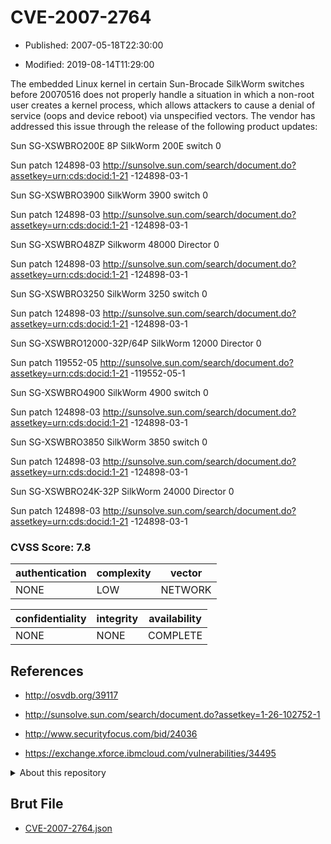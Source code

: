 # CVE-2007-2764

- Published: 2007-05-18T22:30:00

- Modified: 2019-08-14T11:29:00

The embedded Linux kernel in certain Sun-Brocade SilkWorm switches before 20070516 does not properly handle a situation in which a non-root user creates a kernel process, which allows attackers to cause a denial of service (oops and device reboot) via unspecified vectors. The vendor has addressed this issue through the release of the following product updates:

Sun SG-XSWBRO200E 8P SilkWorm 200E switch 0

Sun patch 124898-03
http://sunsolve.sun.com/search/document.do?assetkey=urn:cds:docid:1-21 -124898-03-1


Sun SG-XSWBRO3900 SilkWorm 3900 switch 0

Sun patch 124898-03
http://sunsolve.sun.com/search/document.do?assetkey=urn:cds:docid:1-21 -124898-03-1


Sun SG-XSWBRO48ZP Silkworm 48000 Director 0

Sun patch 124898-03
http://sunsolve.sun.com/search/document.do?assetkey=urn:cds:docid:1-21 -124898-03-1


Sun SG-XSWBRO3250 SilkWorm 3250 switch 0

Sun patch 124898-03
http://sunsolve.sun.com/search/document.do?assetkey=urn:cds:docid:1-21 -124898-03-1


Sun SG-XSWBRO12000-32P/64P SilkWorm 12000 Director 0

Sun patch 119552-05
http://sunsolve.sun.com/search/document.do?assetkey=urn:cds:docid:1-21 -119552-05-1


Sun SG-XSWBRO4900 SilkWorm 4900 switch 0

Sun patch 124898-03
http://sunsolve.sun.com/search/document.do?assetkey=urn:cds:docid:1-21 -124898-03-1


Sun SG-XSWBRO3850 SilkWorm 3850 switch 0

Sun patch 124898-03
http://sunsolve.sun.com/search/document.do?assetkey=urn:cds:docid:1-21 -124898-03-1


Sun SG-XSWBRO24K-32P SilkWorm 24000 Director 0

Sun patch 124898-03
http://sunsolve.sun.com/search/document.do?assetkey=urn:cds:docid:1-21 -124898-03-1

### CVSS Score: **7.8**

| authentication | complexity | vector |
| --- | --- | --- |
| NONE | LOW | NETWORK |

| confidentiality | integrity | availability |
| --- | --- | --- |
| NONE | NONE | COMPLETE |

## References

* http://osvdb.org/39117

* http://sunsolve.sun.com/search/document.do?assetkey=1-26-102752-1

* http://www.securityfocus.com/bid/24036

* https://exchange.xforce.ibmcloud.com/vulnerabilities/34495

<details>
<summary>About this repository</summary> 

  This repository is part of the project [Live Hack CVE](https://github.com/Live-Hack-CVE). Main website can be found [www.live-hack.org](https://www.live-hack.org) 
  
  Made by [Sn0wAlice](https://github.com/Sn0wAlice) for the people that care about security and need to have a feed of the latest CVEs. Hope you enjoy it, don't forget to star the repo and follow me on [Twitter](https://twitter.com/Sn0wAlice) and [Github](https://github.com/Sn0wAlice). And that is my [personnal website](https://www.alice-snow.me/)

  - [Home Page](https://github.com/Live-Hack-CVE)
  - [Framework](https://github.com/Live-Hack-CVE/cve-framework)
  - [CVE database](https://github.com/Live-Hack-CVE/full_database)
  - [Changelog](https://github.com/Live-Hack-CVE/Changelog)
</details>

## Brut File

* [CVE-2007-2764.json](https://raw.githubusercontent.com/Live-Hack-CVE/full_database/main/cves/2007/CVE-2007-2764.json)


